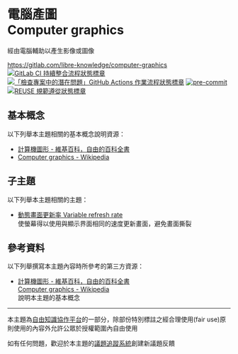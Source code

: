 # 電腦產圖<br>Computer graphics

經由電腦輔助以產生影像或圖像

<https://gitlab.com/libre-knowledge/computer-graphics>  
[![GitLab CI 持續整合流程狀態標章](https://gitlab.com/libre-knowledge/computer-graphics/badges/main/pipeline.svg?ignore_skipped=true "點擊查看 GitLab CI 持續整合流程的運行狀態")](https://gitlab.com/libre-knowledge/computer-graphics/-/commits/main) [![「檢查專案中的潛在問題」GitHub Actions 作業流程狀態標章](https://github.com/libre-knowledge/computer-graphics/actions/workflows/check-potential-problems.yml/badge.svg "本專案使用 GitHub Actions 自動化檢查專案中的潛在問題")](https://github.com/libre-knowledge/computer-graphics/actions/workflows/check-potential-problems.yml) [![pre-commit](https://img.shields.io/badge/pre--commit-enabled-brightgreen?logo=pre-commit&logoColor=white "本專案使用 pre-commit 檢查專案中的潛在問題")](https://github.com/pre-commit/pre-commit) [![REUSE 規範遵從狀態標章](https://api.reuse.software/badge/gitlab.com/libre-knowledge/computer-graphics "本專案遵從 REUSE 規範降低軟體授權合規成本")](https://api.reuse.software/info/gitlab.com/libre-knowledge/computer-graphics)

## 基本概念

以下列舉本主題相關的基本概念說明資源：

* [計算機圖形 - 維基百科，自由的百科全書](https://zh.wikipedia.org/wiki/%E8%AE%A1%E7%AE%97%E6%9C%BA%E5%9B%BE%E5%BD%A2)
* [Computer graphics - Wikipedia](https://en.wikipedia.org/wiki/Computer_graphics)

## 子主題

以下列舉本主題相關的主題：

* [動態畫面更新率 Variable refresh rate](https://gitlab.com/libre-knowledge/variable-refresh-rate)  
  使螢幕得以使用與顯示界面相同的速度更新畫面，避免畫面撕裂

## 參考資料

以下列舉撰寫本主題內容時所參考的第三方資源：

* [計算機圖形 - 維基百科，自由的百科全書](https://zh.wikipedia.org/wiki/%E8%AE%A1%E7%AE%97%E6%9C%BA%E5%9B%BE%E5%BD%A2)  
  [Computer graphics - Wikipedia](https://en.wikipedia.org/wiki/Computer_graphics)  
  說明本主題的基本概念

---

本主題為[自由知識協作平台](https://gitlab.com/libre-knowledge/libre-knowledge)的一部分，除部份特別標註之經合理使用(fair use)原則使用的內容外允許公眾於授權範圍內自由使用

如有任何問題，歡迎於本主題的[議題追蹤系統](https://gitlab.com/libre-knowledge/computer-graphics/-/issues)創建新議題反饋
